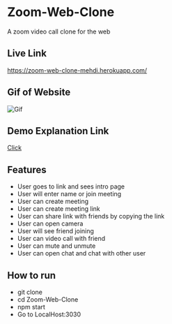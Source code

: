 # Zoom-Web-Clone
A zoom video call clone for the web

## Live Link
https://zoom-web-clone-mehdi.herokuapp.com/

## Gif of Website
![Gif](./static/gif2.gif)

## Demo Explanation Link
[Click](https://youtu.be/OVmyu9uNpQE)

## Features
- User goes to link and sees intro page
- User will enter name or join meeting
- User can create meeting
- User can create meeting link
- User can share link with friends by copying the link
- User can open camera 
- User will see friend joining
- User can video call with friend
- User can mute and unmute
- User can open chat and chat with other user

## How to run
- git clone
- cd Zoom-Web-Clone
- npm start
- Go to LocalHost:3030


